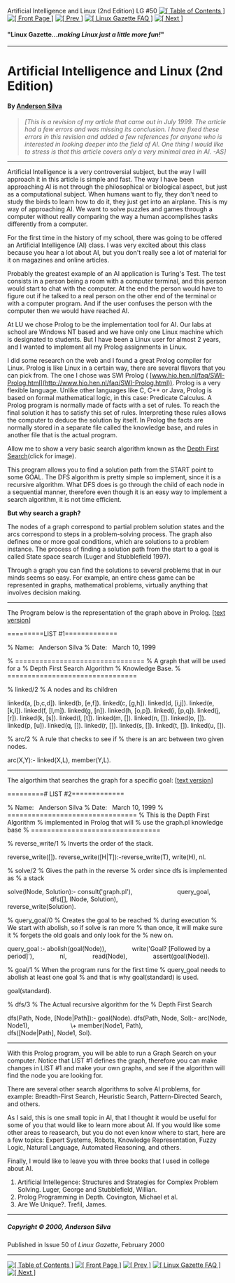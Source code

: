 Artificial Intelligence and Linux (2nd Edition) LG #50 [![[ Table of Contents ]](../gx/indexnew.gif)](index.html) [![[ Front Page ]](../gx/homenew.gif)](../index.html) [![[ Prev ]](../gx/back2.gif)](silva.html) [![[ Linux Gazette FAQ ]](./../gx/dennis/faq.gif)](../faq/index.html) [![[ Next ]](../gx/fwd.gif)](lg_backpage50.html)  

#### "Linux Gazette..._making Linux just a little more fun!_"

* * *

Artificial Intelligence and Linux (2nd Edition)
===============================================

#### By [Anderson Silva](/cdn-cgi/l/email-protection#c4a5a2b7ada8b2a584a8ada6a1b6b0bdeaa1a0b1)

> _\[This is a revision of my article that came out in July 1999. The article had a few errors and was missing its conclusion. I have fixed these errors in this revision and added a few references for anyone who is interested in looking deeper into the field of AI. One thing I would like to stress is that this article covers only a very minimal area in AI. -AS\]_

* * *

Artificial Intelligence is a very controversial subject, but the way I will approach it in this article is simple and fast. The way I have been approaching AI is not through the philosophical or biological aspect, but just as a computational subject. When humans want to fly, they don't need to study the birds to learn how to do it, they just get into an airplane. This is my way of approaching AI. We want to solve puzzles and games through a computer without really comparing the way a human accomplishes tasks differently from a computer.

For the first time in the history of my school, there was going to be offered an Artificial Intelligence (AI) class. I was very excited about this class because you hear a lot about AI, but you don't really see a lot of material for it on magazines and online articles.

Probably the greatest example of an AI application is Turing's Test. The test consists in a person being a room with a computer terminal, and this person would start to chat with the computer. At the end the person would have to figure out if he talked to a real person on the other end of the terminal or with a computer program. And if the user confuses the person with the computer then we would have reached AI.

At LU we chose Prolog to be the implementation tool for AI. Our labs at school are Windows NT based and we have only one Linux machine which is designated to students. But I have been a Linux user for almost 2 years, and I wanted to implement all my Prolog assignments in Linux.

I did some research on the web and I found a great Prolog compiler for Linux. Prolog is like Linux in a certain way, there are several flavors that you can pick from. The one I chose was SWI Prolog ( [www.hio.hen.nl/faq/SWI-Prolog.html](http://www.hio.hen.nl/faq/SWI-Prolog.html)). Prolog is a very flexible language. Unlike other languages like C, C++ or Java, Prolog is based on formal mathematical logic, in this case: Predicate Calculus. A Prolog program is normally made of facts with a set of rules. To reach the final solution it has to satisfy this set of rules. Interpreting these rules allows the computer to deduce the solution by itself. In Prolog the facts are normally stored in a separate file called the knowledge base, and rules in another file that is the actual program.

Allow me to show a very basic search algorithm known as the [Depth First Search](gx/silva2/ai_graph.jpg)(click for image).

This program allows you to find a solution path from the START point to some GOAL. The DFS algorithm is pretty simple so implement, since it is a recursive algorithm. What DFS does is go through the child of each node in a sequential manner, therefore even though it is an easy way to implement a search algorithm, it is not time efficient.

**But why search a graph?**

The nodes of a graph correspond to partial problem solution states and the arcs correspond to steps in a problem-solving process. The graph also defines one or more goal conditions, which are solutions to a problem instance. The process of finding a solution path from the start to a goal is called State space search (Luger and Stubblefield 1997).

Through a graph you can find the solutions to several problems that in our minds seems so easy. For example, an entire chess game can be represented in graphs, mathematical problems, virtually anything that involves decision making.  

* * *

The Program below is the representation of the graph above in Prolog. \[[text version](misc/silva2/list1.txt)\]

\=========LIST #1=============

% Name:   Anderson Silva
% Date:   March 10, 1999

% ================================
% A graph that will be used for a
% Depth First Search Algorithm
% Knowledge Base.
% ================================

% linked/2
% A nodes and its children

linked(a, \[b,c,d\]).
linked(b, \[e,f\]).
linked(c, \[g,h\]).
linked(d, \[i,j\]).
linked(e, \[k,l\]).
linked(f, \[l,m\]).
linked(g, \[n\]).
linked(h, \[o,p\]).
linked(i, \[p,q\]).
linked(j, \[r\]).
linked(k, \[s\]).
linked(l, \[t\]).
linked(m, \[\]).
linked(n, \[\]).
linked(o, \[\]).
linked(p, \[u\]).
linked(q, \[\]).
linked(r, \[\]).
linked(s, \[\]).
linked(t, \[\]).
linked(u, \[\]).

% arc/2
% A rule that checks to see if
% there is an arc between two given nodes.

arc(X,Y):- linked(X,L), member(Y,L).

* * *

The algorthim that searches the graph for a specific goal: \[[text version](misc/silva2/list2.txt)\]

\=========# LIST #2=============

% Name:   Anderson Silva
% Date:   March 10, 1999
% ================================
% This is the Depth First Algorithm
% implemented in Prolog that will
% use the graph.pl knowledge base
% ================================

% reverse\_write/1
% Inverts the order of the stack.

reverse\_write(\[\]).
reverse\_write(\[H|T\]):-reverse\_write(T), write(H), nl.

% solve/2
% Gives the path in the reverse
% order since dfs is implemented as
% a stack

solve(INode, Solution):- consult('graph.pl'),
                         query\_goal,
                         dfs(\[\], INode, Solution),
                         reverse\_write(Solution).

% query\_goal/0
% Creates the goal to be reached
% during execution
% We start with abolish, so if solve is ran more
% than once, it will make sure it
% forgets the old goals and only look for the
% new on.

query\_goal :- abolish(goal(Node)),
              write('Goal? \[Followed by a period\]'),
              nl,
              read(Node),
              assert(goal(Node)).


% goal/1
% When the program runs for the first time
% query\_goal needs to abolish at least one goal
% and that is why goal(standard) is used.

goal(standard).

% dfs/3
% The Actual recursive algorithm for the
% Depth First Search

dfs(Path, Node, \[Node|Path\]):- goal(Node).
dfs(Path, Node, Sol):- arc(Node, Node1),
                       \\+ member(Node1, Path),
                       dfs(\[Node|Path\], Node1, Sol).

* * *

With this Prolog program, you will be able to run a Graph Search on your computer. Notice that LIST #1 defines the graph, therefore you can make changes in LIST #1 and make your own graphs, and see if the algorithm will find the node you are looking for.

There are several other search algorithms to solve AI problems, for example: Breadth-First Search, Heuristic Search, Pattern-Directed Search, and others.

As I said, this is one small topic in AI, that I thought it would be useful for some of you that would like to learn more about AI. If you would like some other areas to reasearch, but you do not even know where to start, here are a few topics: Expert Systems, Robots, Knowledge Representation, Fuzzy Logic, Natural Language, Automated Reasoning, and others.

Finally, I would like to leave you with three books that I used in college about AI.

1.  Artificial Intellegence: Structures and Strategies for Complex Problem Solving. Luger, George and Stubblefield, Willian.
2.  Prolog Programming in Depth. Covington, Michael et al.
3.  Are We Unique?. Trefil, James.

* * *

##### Copyright © 2000, Anderson Silva  
Published in Issue 50 of _Linux Gazette_, February 2000

* * *

[![[ Table of Contents ]](../gx/indexnew.gif)](index.html) [![[ Front Page ]](../gx/homenew.gif)](../index.html) [![[ Prev ]](../gx/back2.gif)](silva.html) [![[ Linux Gazette FAQ ]](./../gx/dennis/faq.gif)](../faq/index.html) [![[ Next ]](../gx/fwd.gif)](lg_backpage50.html)
